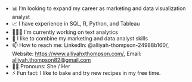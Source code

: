  - 📊 I’m looking to expand my career as marketing and data visualization analyst 
 - 📈 I have experience in SQL, R, Python, and Tableau
 - 👩🏽‍💻 I'm currently working on text analytics 
 - 🤗 I like to combine my marketing and data analyst skills
 - 📫 How to reach me: LinkedIn: @alliyah-thompson-24988b160/, Website: https://www.alliyahxthompson.com/, Email: alliyah.thompson82@gmail.com
 - 👩🏾 Pronouns: She / Her
 - ⚡ Fun fact: I like to bake and try new recipes in my free time.
